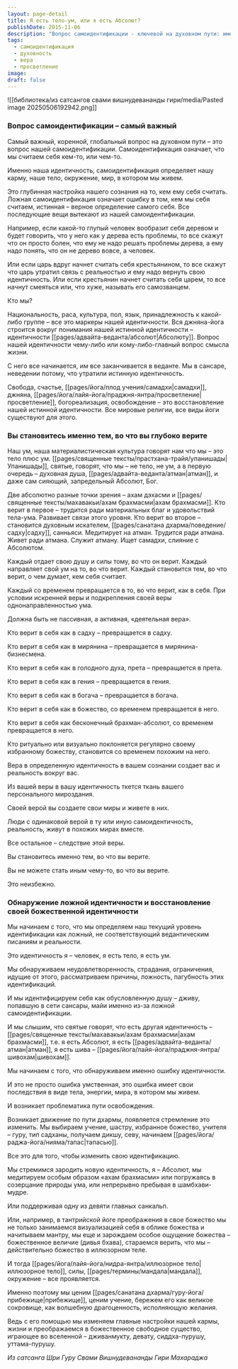 ```yaml
---
layout: page-detail
title: Я есть тело-ум, или я есть Абсолют?
publishDate: 2015-11-06
description: "Вопрос самоидентификации - ключевой на духовном пути: именно то, кем мы себя считаем, формирует нашу карму, тело и реальность. Ложная идентичность ведёт к страданиям, истинная - к свободе и просветлению. Мы становимся тем, во что искренне верим. Осознанная смена самоидентификации на «я - Абсолют» приводит к внутреннему преображению и освобождению."
tags:
  - самоидентификация
  - духовность
  - вера
  - просветление
image: 
draft: false
---
```

![[библиотека/из сатсангов свами вишнудевананды гири/media/Pasted image 20250506192942.png]]
### Вопрос самоидентификации – самый важный

 Самый важный, коренной, глобальный вопрос на духовном пути – это вопрос нашей самоидентификации. Самоидентификация означает, что мы считаем себя кем-то, или чем-то.

 Именно наша идентичность, самоидентификация определяет нашу карму, наше тело, окружение, мир, в котором мы живем.

 Это глубинная настройка нашего сознания на то, кем ему себя считать. Ложная самоидентификация означает ошибку в том, кем мы себя считаем, истинная – верное определение самого себя. Все последующие вещи вытекают из нашей самоидентификации.

 Например, если какой-то глупый человек вообразит себя деревом и будет говорить, что у него как у дерева есть проблемы, то все скажут что он просто болен, что ему не надо решать проблемы дерева, а ему надо понять, что он не дерево вовсе, а человек.

 Или если царь вдруг начнет считать себя крестьянином, то все скажут что царь утратил связь с реальностью и ему надо вернуть свою идентичность. Или если крестьянин начнет считать себя царем, то все начнут смеяться или, что хуже, называть его самозванцем.

 Кто мы? 

 Национальность, раса, культура, пол, язык, принадлежность к какой-либо группе – все это маркеры нашей идентичности. Вся джняна-йога строится вокруг понимания нашей истинной идентичности – идентичности [[pages/адвайта-веданта/абсолют|Абсолюту]]. Вопрос нашей идентичности чему-либо или кому-либо-главный вопрос смысла жизни.

 С него все начинается, им все заканчивается в веданте. Мы в сансаре, неведении потому, что утратили истинную идентичность.

 Свобода, счастье, [[pages/йога/плод учения/самадхи|самадхи]], джняна, [[pages/йога/лайя-йога/праджня-янтра/просветление|просветление]], богореализация, освобождение – это восстановление нашей истинной идентичности. Все мировые религии, все виды йоги существуют для этого.

### Вы становитесь именно тем, во что вы глубоко верите

 Наш ум, наша материалистическая культура говорят нам что мы – это тело плюс ум. [[pages/священные тексты/прастхана-трайя/упанишады|Упанишады]], святые, говорят, что мы – не тело, не ум, а в первую очередь – духовная душа, [[pages/адвайта-веданта/атман|атман]], и даже сам сияющий, запредельный Абсолют, Бог.

 Две абсолютно разные точки зрения – ахам дэхасми и [[pages/священные тексты/махавакьи/ахам брахмасми|ахам брахмасми]]. Кто верит в первое – трудится ради материальных благ и удовольствий тела-ума. Развивает связи этого уровня. Кто верит во второе – становится духовным искателем, [[pages/санатана дхарма/поведение/садху|садху]], санньяси. Медитирует на атман. Трудится ради атмана. Живет ради атмана. Служит атману. Ищет самадхи, слияние с Абсолютом.

 Каждый отдает свою душу и силы тому, во что он верит. Каждый направляет свой ум на то, во что верит. Каждый становится тем, во что верит, о чем думает, кем себя считает.

 Каждый со временем превращается в то, во что верит, как в себя. При условии искренней веры и подкрепления своей веры однонаправленностью ума.

 Должна быть не пассивная, а активная, «деятельная вера».

 Кто верит в себя как в садху – превращается в садху.

 Кто верит в себя как в мирянина – превращается в мирянина-бизнесмена.

 Кто верит в себя как в голодного духа, прета – превращается в прета.

 Кто верит в себя как в гения – превращается в гения.

 Кто верит в себя как в богача – превращается в богача.

 Кто верит в себя как в божество, со временем превращается в него.

 Кто верит в себя как бесконечный брахман-абсолют, со временем превращается в него.

 Кто ритуально или визуально поклоняется регулярно своему избранному божеству, становится со временем похожим на него.

 Вера в определенную идентичность в вашем сознании создает вас и реальность вокруг вас.

 Из вашей веры в вашу идентичность ткется ткань вашего персонального мироздания.

 Своей верой вы создаете свои миры и живете в них.

 Люди с одинаковой верой в ту или иную самоидентичность, реальность, живут в похожих мирах вместе.

 Все остальное – следствие этой веры.

 Вы становитесь именно тем, во что вы верите.

 Вы не можете стать иным чему-то, во что вы верите.

 Это неизбежно.

### Обнаружение ложной идентичности и восстановление своей божественной идентичности

 Мы начинаем с того, что мы определяем наш текущий уровень идентификации как ложный, не соответствующий ведантическим писаниям и реальности.

 Это идентичность я – человек, я есть тело, я есть ум.

 Мы обнаруживаем неудовлетворенность, страдания, ограничения, идущие от этого, рассматриваем причины, ложность, пагубность этих идентификаций.

 И мы идентифицируем себя как обусловленную душу – дживу, попавшую в сети сансары, майи именно из-за ложной самоидентификации.

 И мы слышим, что святые говорят, что есть другая идентичность – [[pages/священные тексты/махавакьи/ахам брахмасми|ахам брахмасми]], т.е. я есть Абсолют, я есть [[pages/адвайта-веданта/атман|атман]], я есть шива – [[pages/йога/лайя-йога/праджня-янтра/шивохам|шивохам]].

 Мы начинаем с того, что обнаруживаем именно ошибку идентичности.

 И это не просто ошибка умственная, это ошибка имеет свои последствия в виде тела, энергии, мира, в котором мы живем.

 И возникает проблематика пути освобождения.

 Возникает движение по пути дхармы, появляется стремление это изменить. Мы выбираем учение, шастру, избранное божество, учителя – гуру, тип садханы, получаем дикшу, севу, начинаем [[pages/йога/раджа-йога/нияма/тапас|тапасью]].

 Все это для того, чтобы изменить свою идентификацию.

 Мы стремимся зародить новую идентичность, я – Абсолют, мы медитируем особым образом «ахам брахмасми» или погружаясь в созерцание природы ума, или непрерывно пребывая в шамбхави-мудре.

 Или поддерживая одну из девяти главных санкальп.

 Или, например, в тантрийской йоге преображения в свое божество мы не только занимаемся визуализацией себя в облике божества и начитываем мантру, мы еще и зарождаем особое ощущение божества – божественное величие (дивья бхава), стараемся верить, что мы – действительно божество в иллюзорном теле.

 И тогда [[pages/йога/лайя-йога/нидра-янтра/иллюзорное тело|иллюзорное тело]], силы, [[pages/термины/мандала|мандала]], окружение – все проявляется.

 Именно поэтому мы ценим [[pages/санатана дхарма/гуру-йога/прибежище|прибежище]], ценим учение, бережем его как великое сокровище, как волшебную драгоценность, исполняющую желания.

 Ведь с его помощью мы изменяем главные настройки нашей кармы, жизни и преображаемся в божественное свободное существо, играющее во вселенной – дживанмукту, девату, сиддха-пурушу, уттама-пурушу.

*Из сатсанга Шри Гуру Свами Вишнудевананды Гири Махараджа*
